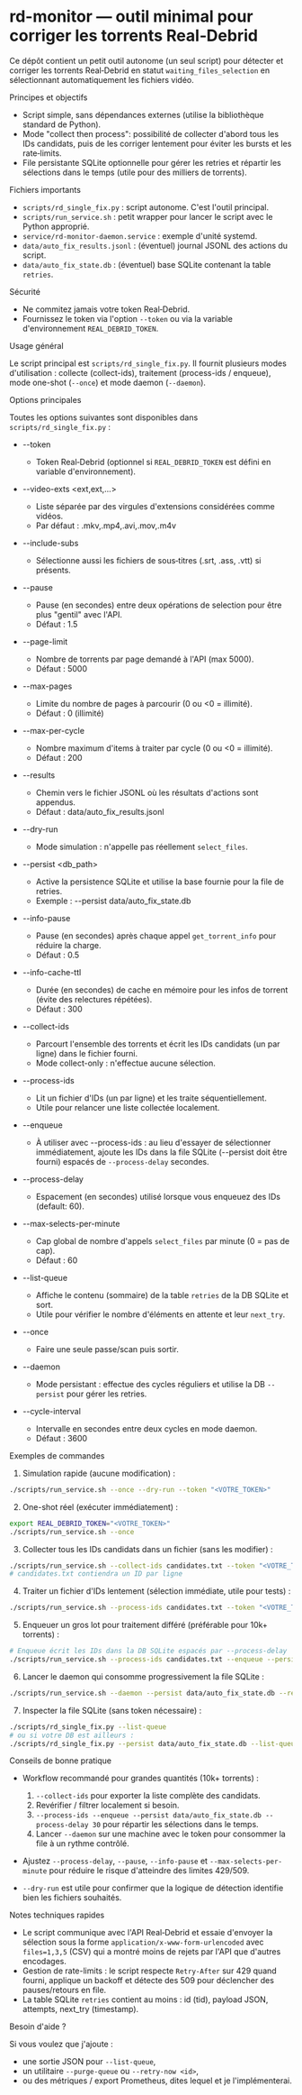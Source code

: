 # rd-monitor — outil minimal pour corriger les torrents Real‑Debrid

Ce dépôt contient un petit outil autonome (un seul script) pour détecter et corriger
les torrents Real‑Debrid en statut `waiting_files_selection` en sélectionnant
automatiquement les fichiers vidéo.

Principes et objectifs
- Script simple, sans dépendances externes (utilise la bibliothèque standard de Python).
- Mode "collect then process": possibilité de collecter d'abord tous les IDs candidats,
  puis de les corriger lentement pour éviter les bursts et les rate‑limits.
- File persistante SQLite optionnelle pour gérer les retries et répartir les sélections
  dans le temps (utile pour des milliers de torrents).

Fichiers importants
- `scripts/rd_single_fix.py` : script autonome. C'est l'outil principal.
- `scripts/run_service.sh` : petit wrapper pour lancer le script avec le Python approprié.
- `service/rd-monitor-daemon.service` : exemple d'unité systemd.
- `data/auto_fix_results.jsonl` : (éventuel) journal JSONL des actions du script.
- `data/auto_fix_state.db` : (éventuel) base SQLite contenant la table `retries`.

Sécurité
- Ne commitez jamais votre token Real‑Debrid.
- Fournissez le token via l'option `--token` ou via la variable d'environnement
  `REAL_DEBRID_TOKEN`.

Usage général

Le script principal est `scripts/rd_single_fix.py`.
Il fournit plusieurs modes d'utilisation : collecte (collect-ids), traitement (process-ids / enqueue),
mode one-shot (`--once`) et mode daemon (`--daemon`).

Options principales

Toutes les options suivantes sont disponibles dans `scripts/rd_single_fix.py` :

- --token <token>
  - Token Real‑Debrid (optionnel si `REAL_DEBRID_TOKEN` est défini en variable d'environnement).

- --video-exts <ext,ext,...>
  - Liste séparée par des virgules d'extensions considérées comme vidéos.
  - Par défaut : .mkv,.mp4,.avi,.mov,.m4v

- --include-subs
  - Sélectionne aussi les fichiers de sous‑titres (.srt, .ass, .vtt) si présents.

- --pause <float>
  - Pause (en secondes) entre deux opérations de selection pour être plus "gentil" avec l'API.
  - Défaut : 1.5

- --page-limit <int>
  - Nombre de torrents par page demandé à l'API (max 5000).
  - Défaut : 5000

- --max-pages <int>
  - Limite du nombre de pages à parcourir (0 ou <0 = illimité).
  - Défaut : 0 (illimité)

- --max-per-cycle <int>
  - Nombre maximum d'items à traiter par cycle (0 ou <0 = illimité).
  - Défaut : 200

- --results <path>
  - Chemin vers le fichier JSONL où les résultats d'actions sont appendus.
  - Défaut : data/auto_fix_results.jsonl

- --dry-run
  - Mode simulation : n'appelle pas réellement `select_files`.

- --persist <db_path>
  - Active la persistence SQLite et utilise la base fournie pour la file de retries.
  - Exemple : --persist data/auto_fix_state.db

- --info-pause <float>
  - Pause (en secondes) après chaque appel `get_torrent_info` pour réduire la charge.
  - Défaut : 0.5

- --info-cache-ttl <seconds>
  - Durée (en secondes) de cache en mémoire pour les infos de torrent (évite des relectures répétées).
  - Défaut : 300

- --collect-ids <path>
  - Parcourt l'ensemble des torrents et écrit les IDs candidats (un par ligne) dans le fichier fourni.
  - Mode collect-only : n'effectue aucune sélection.

- --process-ids <path>
  - Lit un fichier d'IDs (un par ligne) et les traite séquentiellement.
  - Utile pour relancer une liste collectée localement.

- --enqueue
  - À utiliser avec --process-ids : au lieu d'essayer de sélectionner immédiatement, ajoute les IDs
    dans la file SQLite (--persist doit être fourni) espacés de `--process-delay` secondes.

- --process-delay <seconds>
  - Espacement (en secondes) utilisé lorsque vous enqueuez des IDs (default: 60).

- --max-selects-per-minute <int>
  - Cap global de nombre d'appels `select_files` par minute (0 = pas de cap).
  - Défaut : 60

- --list-queue
  - Affiche le contenu (sommaire) de la table `retries` de la DB SQLite et sort.
  - Utile pour vérifier le nombre d'éléments en attente et leur `next_try`.

- --once
  - Faire une seule passe/scan puis sortir.

- --daemon
  - Mode persistant : effectue des cycles réguliers et utilise la DB `--persist` pour gérer les retries.

- --cycle-interval <seconds>
  - Intervalle en secondes entre deux cycles en mode daemon.
  - Défaut : 3600

Exemples de commandes

1) Simulation rapide (aucune modification) :

```bash
./scripts/run_service.sh --once --dry-run --token "<VOTRE_TOKEN>"
```

2) One-shot réel (exécuter immédiatement) :

```bash
export REAL_DEBRID_TOKEN="<VOTRE_TOKEN>"
./scripts/run_service.sh --once
```

3) Collecter tous les IDs candidats dans un fichier (sans les modifier) :

```bash
./scripts/run_service.sh --collect-ids candidates.txt --token "<VOTRE_TOKEN>"
# candidates.txt contiendra un ID par ligne
```

4) Traiter un fichier d'IDs lentement (sélection immédiate, utile pour tests) :

```bash
./scripts/run_service.sh --process-ids candidates.txt --token "<VOTRE_TOKEN>"
```

5) Enqueuer un gros lot pour traitement différé (préférable pour 10k+ torrents) :

```bash
# Enqueue écrit les IDs dans la DB SQLite espacés par --process-delay
./scripts/run_service.sh --process-ids candidates.txt --enqueue --persist data/auto_fix_state.db --process-delay 30
```

6) Lancer le daemon qui consomme progressivement la file SQLite :

```bash
./scripts/run_service.sh --daemon --persist data/auto_fix_state.db --results data/auto_fix_results.jsonl --token "<VOTRE_TOKEN>"
```

7) Inspecter la file SQLite (sans token nécessaire) :

```bash
./scripts/rd_single_fix.py --list-queue
# ou si votre DB est ailleurs :
./scripts/rd_single_fix.py --persist data/auto_fix_state.db --list-queue
```

Conseils de bonne pratique

- Workflow recommandé pour grandes quantités (10k+ torrents) :
  1) `--collect-ids` pour exporter la liste complète des candidats.
  2) Revérifier / filtrer localement si besoin.
  3) `--process-ids --enqueue --persist data/auto_fix_state.db --process-delay 30` pour répartir les sélections dans le temps.
  4) Lancer `--daemon` sur une machine avec le token pour consommer la file à un rythme contrôlé.

- Ajustez `--process-delay`, `--pause`, `--info-pause` et `--max-selects-per-minute` pour réduire
  le risque d'atteindre des limites 429/509.

- `--dry-run` est utile pour confirmer que la logique de détection identifie bien les fichiers souhaités.

Notes techniques rapides

- Le script communique avec l'API Real‑Debrid et essaie d'envoyer la sélection sous la forme
  `application/x-www-form-urlencoded` avec `files=1,3,5` (CSV) qui a montré moins de rejets
  par l'API que d'autres encodages.
- Gestion de rate-limits : le script respecte `Retry-After` sur 429 quand fourni, applique un backoff
  et détecte des 509 pour déclencher des pauses/retours en file.
- La table SQLite `retries` contient au moins : id (tid), payload JSON, attempts, next_try (timestamp).

Besoin d'aide ?

Si vous voulez que j'ajoute :
- une sortie JSON pour `--list-queue`,
- un utilitaire `--purge-queue` ou `--retry-now <id>`,
- ou des métriques / export Prometheus,
 dites lequel et je l'implémenterai.
